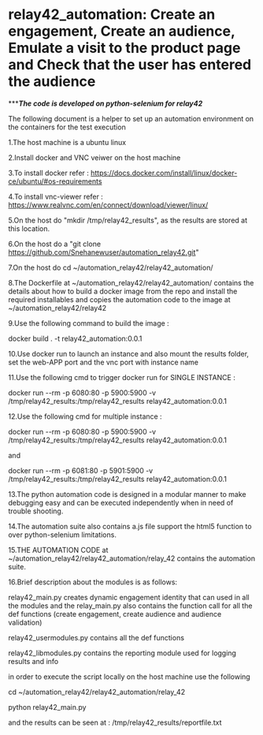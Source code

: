 # relay42_automation: Create an engagement, Create an audience, Emulate a visit to the product page and Check that the user has entered the audience

******************The code is developed on python-selenium for relay42***************

The following document is a helper to set up an automation environment on the containers for the test execution

1.The host machine is a ubuntu linux

2.Install docker and VNC veiwer on the host machine 

3.To install docker refer : https://docs.docker.com/install/linux/docker-ce/ubuntu/#os-requirements

4.To install vnc-viewer refer : https://www.realvnc.com/en/connect/download/viewer/linux/

5.On the host do "mkdir /tmp/relay42_results", as the results are stored at this location.

6.On the host do a  "git clone https://github.com/Snehanewuser/automation_relay42.git"
 
7.On the host do cd ~/automation_relay42/relay42_automation/

8.The Dockerfile at ~/automation_relay42/relay42_automation/ contains the details about how to build a docker image from the repo  and install the required installables and copies the automation code to the image at ~/automation_relay42/relay42

9.Use the following command to build the image : 

docker build . -t relay42_automation:0.0.1

10.Use docker run to launch an instance and also mount the results folder, set the web-APP port and the vnc port with instance name

11.Use the following cmd to trigger docker run for SINGLE INSTANCE :

docker run --rm -p 6080:80 -p 5900:5900 -v /tmp/relay42_results:/tmp/relay42_results relay42_automation:0.0.1

12.Use the following cmd for multiple instance :

docker run --rm -p 6080:80 -p 5900:5900 -v /tmp/relay42_results:/tmp/relay42_results relay42_automation:0.0.1 

and 

docker run --rm -p 6081:80 -p 5901:5900 -v /tmp/relay42_results:/tmp/relay42_results relay42_automation:0.0.1 

13.The python automation code is designed in a modular manner to make debugging easy and can be executed independently when in need of trouble shooting.

14.The automation suite also contains a.js file support the html5 function to over python-selenium limitations.

15.THE AUTOMATION CODE at ~/automation_relay42/relay42_automation/relay_42 contains the automation suite.

16.Brief description about the modules is as follows:

relay42_main.py creates dynamic engagement identity that can used in all the modules and the relay_main.py also contains the function call for all the def functions (create engagement, create audience and audience validation)

relay42_usermodules.py contains all the def functions 

relay42_libmodules.py contains the reporting module used for logging results and info

in order to execute the script locally on the host machine use the following

cd ~/automation_relay42/relay42_automation/relay_42

python relay42_main.py

and the results can be seen at : /tmp/relay42_results/reportfile.txt
